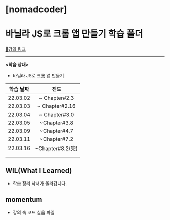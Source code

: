 # [nomadcoder]

# 바닐라 JS로 크롬 앱 만들기 학습 폴더

[🔗강의 링크](https://nomadcoders.co/javascript-for-beginners/lobby)

<hr>

**<학습 상태>**


- 바닐라 JS로 크롬 앱 만들기

| 학습 날짜 |       진도       |
| :-------: | :--------------: |
| 22.03.02  |  ~ Chapter#2.3   |
| 22.03.03  |  ~ Chapter#2.16  |
| 22.03.04  |  ~ Chapter#3.0   |
| 22.03.05  |   ~Chapter#3.8   |
| 22.03.09  |   ~Chapter#4.7   |
| 22.03.11  |   ~Chapter#7.2   |
| 22.03.16  | ~Chapter#8.2(完) |
|           |                  |
|           |                  |



## WIL(What I Learned)

- 학습 정리 낙서가 올라갑니다.

## momentum

- 강의 속 코드 실습 파일
